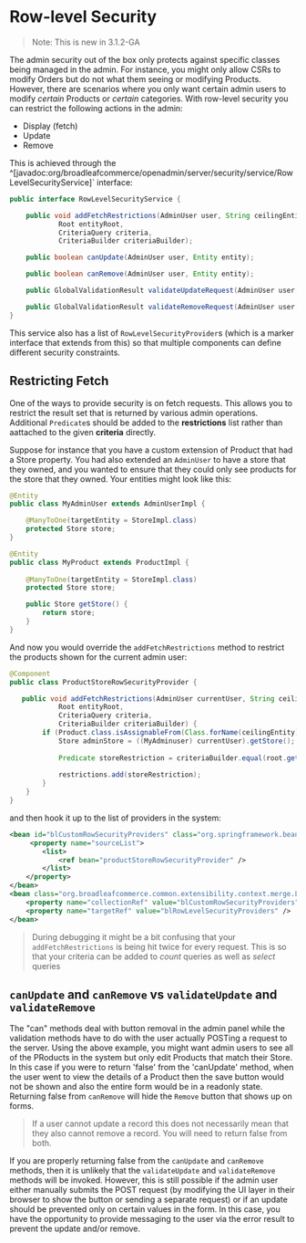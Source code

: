 # Row-level Security

> Note: This is new in 3.1.2-GA

The admin security out of the box only protects against specific classes being managed in the admin. For instance, you might only allow CSRs to modify Orders but do not what them seeing or modifying Products. However, there are scenarios where you only want certain admin users to modify *certain* Products or *certain* categories. With row-level security you can restrict the following actions in the admin:

- Display (fetch)
- Update
- Remove

This is achieved through the ^[javadoc:org/broadleafcommerce/openadmin/server/security/service/RowLevelSecurityService]` interface:

```java
public interface RowLevelSecurityService {

    public void addFetchRestrictions(AdminUser user, String ceilingEntity, List<Predicate> restrictions, List<Order> sorts,
            Root entityRoot,
            CriteriaQuery criteria,
            CriteriaBuilder criteriaBuilder);

    public boolean canUpdate(AdminUser user, Entity entity);

    public boolean canRemove(AdminUser user, Entity entity);

    public GlobalValidationResult validateUpdateRequest(AdminUser user, Entity entity, PersistencePackage persistencePackage);

    public GlobalValidationResult validateRemoveRequest(AdminUser user, Entity entity, PersistencePackage persistencePackage);
}
```

This service also has a list of `RowLevelSecurityProvider`s (which is a marker interface that extends from this) so that multiple components can define different security constraints.

## Restricting Fetch

One of the ways to provide security is on fetch requests. This allows you to restrict the result set that is returned by various admin operations. Additional `Predicate`s should be added to the **restrictions** list rather than aattached to the given **criteria** directly.

Suppose for instance that you have a custom extension of Product that had a Store property. You had also extended an `AdminUser` to have a store that they owned, and you wanted to ensure that they could only see products for the store that they owned. Your entities might look like this:

```java
@Entity
public class MyAdminUser extends AdminUserImpl {

    @ManyToOne(targetEntity = StoreImpl.class)
    protected Store store;
}
```

```java
@Entity
public class MyProduct extends ProductImpl {
    
    @ManyToOne(targetEntity = StoreImpl.class)
    protected Store store;

    public Store getStore() {
        return store;
    }
}
```

And now you would override the `addFetchRestrictions` method to restrict the products shown for the current admin user:

```java
@Component
public class ProductStoreRowSecurityProvider {

   public void addFetchRestrictions(AdminUser currentUser, String ceilingEntity, List<Predicate> restrictions, List<Order> sorts,
            Root entityRoot,
            CriteriaQuery criteria,
            CriteriaBuilder criteriaBuilder) {
        if (Product.class.isAssignableFrom(Class.forName(ceilingEntity)) {
            Store adminStore = ((MyAdminuser) currentUser).getStore();
        
            Predicate storeRestriction = criteriaBuilder.equal(root.get("store"), adminStore);
            
            restrictions.add(storeRestriction);
        }
    } 
}
```

and then hook it up to the list of providers in the system:

```xml
<bean id="blCustomRowSecurityProviders" class="org.springframework.beans.factory.config.ListFactoryBean" >
     <property name="sourceList">
        <list>
            <ref bean="productStoreRowSecurityProvider" />
        </list>
    </property>
</bean>
<bean class="org.broadleafcommerce.common.extensibility.context.merge.LateStageMergeBeanPostProcessor">
    <property name="collectionRef" value="blCustomRowSecurityProviders" />
    <property name="targetRef" value="blRowLevelSecurityProviders" />
</bean>
```

> During debugging it might be a bit confusing that your `addFetchRestrictions` is being hit twice for every request. This is so that your criteria can be added to *count* queries as well as *select* queries

## `canUpdate` and `canRemove` vs `validateUpdate` and `validateRemove`

The "can" methods deal with button removal in the admin panel while the validation methods have to do with the user actually POSTing a request to the server. Using the above example, you might want admin users to see all of the PRoducts in the system but only edit Products that match their Store. In this case if you were to return 'false' from the 'canUpdate' method, when the user went to view the details of a Product then the save button would not be shown and also the entire form would be in a readonly state. Returning false from `canRemove` will hide the `Remove` button that shows up on forms.

> If a user cannot update a record this does not necessarily mean that they also cannot remove a record. You will need to return false from both.

If you are properly returning false from the `canUpdate` and `canRemove` methods, then it is unlikely that the `validateUpdate` and `validateRemove` methods will be invoked. However, this is still possible if the admin user either manually submits the POST request (by modifying the UI layer in their browser to show the button or sending a separate request) or if an update should be prevented only on certain values in the form. In this case, you have the opportunity to provide messaging to the user via the error result to prevent the update and/or remove.
